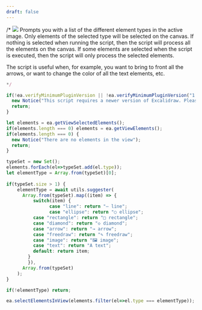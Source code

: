 ```yaml
---
draft: false
---
```

/*
![](https://raw.githubusercontent.com/zsviczian/obsidian-excalidraw-plugin/master/images/scripts-select-element-of-type.jpg)
Prompts you with a list of the different element types in the active image. Only elements of the selected type will be selected on the canvas. If nothing is selected when running the script, then the script will process all the elements on the canvas. If some elements are selected when the script is executed, then the script will only process the selected elements.

The script is useful when, for example, you want to bring to front all the arrows, or want to change the color of all the text elements, etc.

```javascript
*/

if(!ea.verifyMinimumPluginVersion || !ea.verifyMinimumPluginVersion("1.5.24")) {
  new Notice("This script requires a newer version of Excalidraw. Please install the latest version.");
  return;
}

let elements = ea.getViewSelectedElements();
if(elements.length === 0) elements = ea.getViewElements();
if(elements.length === 0) {
  new Notice("There are no elements in the view");
  return;
}

typeSet = new Set();
elements.forEach(el=>typeSet.add(el.type));
let elementType = Array.from(typeSet)[0];
		
if(typeSet.size > 1) {
	elementType = await utils.suggester(
	  Array.from(typeSet).map((item) => { 
		  switch(item) {
				case "line": return "— line";
				case "ellipse": return "○ ellipse";
	      case "rectangle": return "□ rectangle";
	      case "diamond": return "◇ diamond";
	      case "arrow": return "→ arrow";
	      case "freedraw": return "✎ freedraw";
	      case "image": return "🖼 image";
	      case "text": return "A text";
	      default: return item;
	    }
		}),
	  Array.from(typeSet)
	);
} 

if(!elementType) return;

ea.selectElementsInView(elements.filter(el=>el.type === elementType));